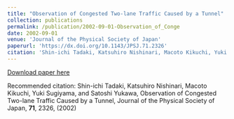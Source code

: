 ```yaml
---
title: "Observation of Congested Two-lane Traffic Caused by a Tunnel"
collection: publications
permalink: /publication/2002-09-01-Observation_of_Conge
date: 2002-09-01
venue: 'Journal of the Physical Society of Japan'
paperurl: 'https://dx.doi.org/10.1143/JPSJ.71.2326'
citation: 'Shin-ichi Tadaki, Katsuhiro Nishinari, Macoto Kikuchi, Yuki Sugiyama, and Satoshi Yukawa, Observation of Congested Two-lane Traffic Caused by a Tunnel, Journal of the Physical Society of Japan, <b>71</b>, 2326, (2002)'
---
```


<a href='https://dx.doi.org/10.1143/JPSJ.71.2326'>Download paper here</a>

Recommended citation: Shin-ichi Tadaki, Katsuhiro Nishinari, Macoto Kikuchi, Yuki Sugiyama, and Satoshi Yukawa, Observation of Congested Two-lane Traffic Caused by a Tunnel, Journal of the Physical Society of Japan, <b>71</b>, 2326, (2002)